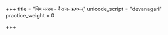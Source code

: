 +++
title = "पिब मत्स्व - वैराज-ऋषभम्"
unicode_script = "devanagari"
practice_weight = 0

+++
<div class="js_include" url="/vedAH_sAma/paravastu-saama/devaH/indraH/piba-somam-vairAja-RShabha/"  newLevelForH1="1" includeTitle="false"> </div>